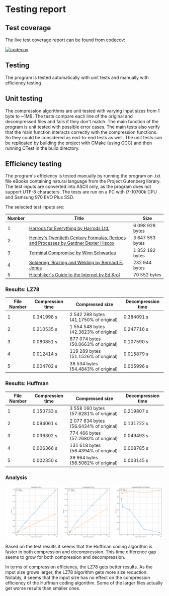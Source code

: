 # Testing report

## Test coverage

The live test coverage report can be found from codecov:

[![codecov](https://codecov.io/github/oskarruo/tiralabra/graph/badge.svg?token=XWZXH8K9VF)](https://codecov.io/github/oskarruo/tiralabra)

## Testing

The program is tested automatically with unit tests and manually with efficiency testing

## Unit testing

The compression algorithms are unit tested with varying input sizes from 1 byte to ~1MB. 
The tests compare each line of the original and decompressed files and fails if they don't match.
The main function of the program is unit tested with possible error cases.
The main tests also verify that the main function interacts correctly with the compression functions.
So they could be considered as end-to-end tests as well. 
The unit tests can be replicated by building the project with CMake (using GCC) and then running CTest in the build directory.

## Efficiency testing

The program's efficiency is tested manually by running the program on .txt file eBooks containing natural language from the Project Gutenberg library.
The test inputs are converted into ASCII only, as the program does not support UTF-8 characters.
The tests are run on a PC with i7-10700k CPU and Samsung 970 EVO Plus SSD.

The selected test inputs are:

| Number | Title | Size |
|---- | ----- | ------------- |
| 1 | [Harrods for Everything by Harrods Ltd.](https://www.gutenberg.org/ebooks/61985)  | 6 098 928 bytes |
| 2 | [Henley's Twentieth Century Formulas, Recipes and Processes by Gardner Dexter Hiscox](https://www.gutenberg.org/ebooks/53143) | 3 647 553 bytes |
| 3 | [Terminal Compromise by Winn Schwartau](https://www.gutenberg.org/ebooks/79)  | 1 352 182 bytes  |
| 4 | [Soldering, Brazing and Welding by Bernard E. Jones](https://www.gutenberg.org/ebooks/52074) | 232 944 bytes |
| 5 | [Hitchhiker's Guide to the Internet by Ed Krol](https://www.gutenberg.org/ebooks/39) | 70 552 bytes |

### Results: LZ78

| File Number | Compression time | Compressed size | Decompression time |
|-------------|------------------|------------------|-------------------|
| 1 | 0.341998 s | 2 542 288 bytes (41.1750% of original) | 0.384091 s |
| 2 | 0.210535 s | 1 554 548 bytes (42.3823% of original) | 0.247716 s |
| 3 | 0.080851 s | 677 074 bytes (50.0663% of original) | 0.107590 s |
| 4 | 0.012414 s | 119 289 bytes (51.1526% of original) | 0.015879 s |
| 5 | 0.004702 s | 38 534 bytes (54.4843% of original) | 0.005996 s |

### Results: Huffman

| File Number | Compression time | Compressed size | Decompression time |
|-------------|------------------|------------------|-------------------|
| 1 | 0.150733 s | 3 558 160 bytes (57.6281% of original) | 0.219807 s |
| 2 | 0.094061 s | 2 077 634 bytes (56.6434% of original) | 0.131722 s |
| 3 | 0.036302 s | 774 466 bytes (57.2680% of original) | 0.049493 s |
| 4 | 0.006366 s | 131 618 bytes (56.4394% of original) | 0.008785 s |
| 5 | 0.002350 s | 39 964 bytes (56.5062% of original) | 0.003145 s |

### Analysis

![image](test_graphs.png)

Based on the test results it seems that the Huffman coding algorithm is faster in both compression and decompression.
This time difference gap seems to grow for both compression and decompression.

In terms of compression efficiency, the LZ78 gets better results.
As the input size grows larger, the LZ78 algorithm gets more size reduction.
Notably, it seems that the input size has no effect on the compression efficiency of the Huffman coding algorithm.
Some of the larger files actually get worse results than smaller ones. 